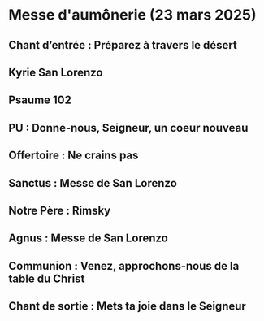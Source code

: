 # Messe d'aumônerie (23 mars 2025)

## Chant d’entrée : Préparez à travers le désert

## Kyrie San Lorenzo

## Psaume 102

## PU : Donne-nous, Seigneur, un coeur nouveau

## Offertoire : Ne crains pas

## Sanctus : Messe de San Lorenzo

## Notre Père : Rimsky

## Agnus : Messe de San Lorenzo

## Communion : Venez, approchons-nous de la table du Christ

## Chant de sortie : Mets ta joie dans le Seigneur